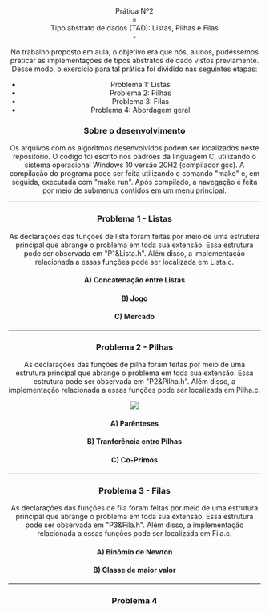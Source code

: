 <center> Prática Nº2 <center>
=
<center> Tipo abstrato de dados (TAD): Listas, Pilhas e Filas <center>
-

No trabalho proposto em aula, o objetivo era que nós, alunos, pudéssemos praticar as implementações de tipos abstratos de dado vistos previamente. Desse modo, o exercício para tal prática foi dividido nas seguintes etapas:

- Problema 1: Listas
- Problema 2: Pilhas
- Problema 3: Filas
- Problema 4: Abordagem geral

### Sobre o desenvolvimento
Os arquivos com os algoritmos desenvolvidos podem ser localizados neste repositório. O código foi escrito nos padrões da linguagem C, utilizando o sistema operacional Windows 10 versão 20H2 (compilador gcc). A compilação do programa pode ser feita utilizando o comando "make" e, em seguida, executada com "make run". Após compilado, a navegação é feita por meio de submenus contidos em um menu principal.

---
### Problema 1 - Listas 

As declarações das funções de lista foram feitas por meio de uma estrutura principal que abrange o problema em toda sua extensão. Essa estrutura pode ser observada em "P1&Lista.h". Além disso, a implementação relacionada a essas funções pode ser localizada em Lista.c.

#### A) Concatenação entre Listas

#### B) Jogo

#### C) Mercado

---
### Problema 2 - Pilhas



As declarações das funções de pilha foram feitas por meio de uma estrutura principal que abrange o problema em toda sua extensão. Essa estrutura pode ser observada em "P2&Pilha.h". Além disso, a implementação relacionada a essas funções pode ser localizada em Pilha.c.

![](https://www.cos.ufrj.br/~rfarias/cos121/operacoesPilha2.png)

#### A) Parênteses

#### B) Tranferência entre Pilhas

#### C) Co-Primos

---
### Problema 3 - Filas

As declarações das funções de fila foram feitas por meio de uma estrutura principal que abrange o problema em toda sua extensão. Essa estrutura pode ser observada em "P3&Fila.h". Além disso, a implementação relacionada a essas funções pode ser localizada em Fila.c.

#### A) Binômio de Newton

#### B) Classe de maior valor

---
### Problema 4

